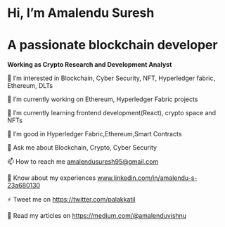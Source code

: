 
# Hi, I’m Amalendu Suresh
# A passionate blockchain developer
**Working as Crypto Research and Development Analyst**

👀 I’m interested in Blockchain, Cyber Security, NFT, Hyperledger fabric, Ethereum, DLTs

🔭 I’m currently working on Ethereum, Hyperledger Fabric projects 

🌱 I’m currently learning frontend development(React), crypto space and NFTs

👯 I’m good in Hyperledger Fabric,Ethereum,Smart Contracts

💬 Ask me about Blockchain, Crypto, Cyber Security 

📫 How to reach me amalendusuresh95@gmail.com

📄 Know about my experiences www.linkedin.com/in/amalendu-s-23a680130

⚡ Tweet me on https://twitter.com/palakkatil

🎨 Read my articles on https://medium.com/@amalenduvishnu


